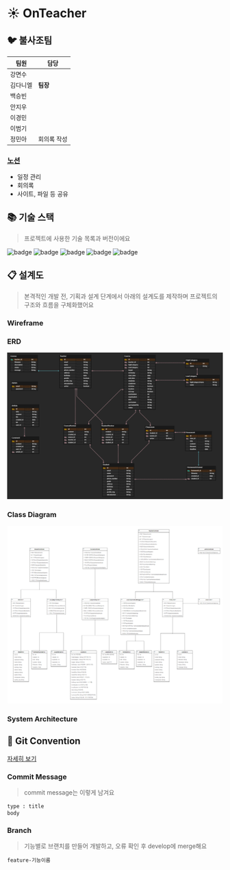 # :sunny: OnTeacher 

## :bird: 불사조팀

| 팀원     | 담당        |
| -------- | ----------- |
| 강면수   |             |
| 김다니엘 | **팀장**    |
| 백승빈   |             |
| 안지우   |             |
| 이경민   |             |
| 이범기   |             |
| 정민아   | 회의록 작성 |

### [노션](https://www.notion.so/829c650c0b2f4b3bae5e17f5b99fda88)

- 일정 관리
- 회의록
- 사이트, 파일 등 공유



## :books: 기술 스택

> 프로젝트에 사용한 기술 목록과 버전이에요


![badge](https://img.shields.io/badge/Java-11.0.10-blue) ![badge](https://img.shields.io/badge/SpringBoot-4.9.0-brightgreen) ![badge](https://img.shields.io/badge/OracleDB-11.2.0.2.0-red) ![badge](https://img.shields.io/badge/Server-AWS-yellow) ![badge](https://img.shields.io/badge/Language-HTML5,CSS3,JavaScript_es6-blue) 



## :clipboard: 설계도

> 본격적인 개발 전, 기획과 설계 단계에서 아래의 설계도를 제작하며 프로젝트의 구조와 흐름을 구체화했어요

### Wireframe

### ERD

![image-20210413151408124](docs/readme_img/ERD_v1.png)

### Class Diagram

![image-20210413152657736](docs/readme_img/ClassDiagram_v1.png)

### System Architecture



## :file_folder: Git Convention

[자세히 보기](./docs/git.md)

### Commit Message

> commit message는 이렇게 남겨요

```
type : title
body
```

### Branch

> 기능별로 브랜치를 만들어 개발하고, 오류 확인 후 develop에 merge해요

```
feature-기능이름
```





